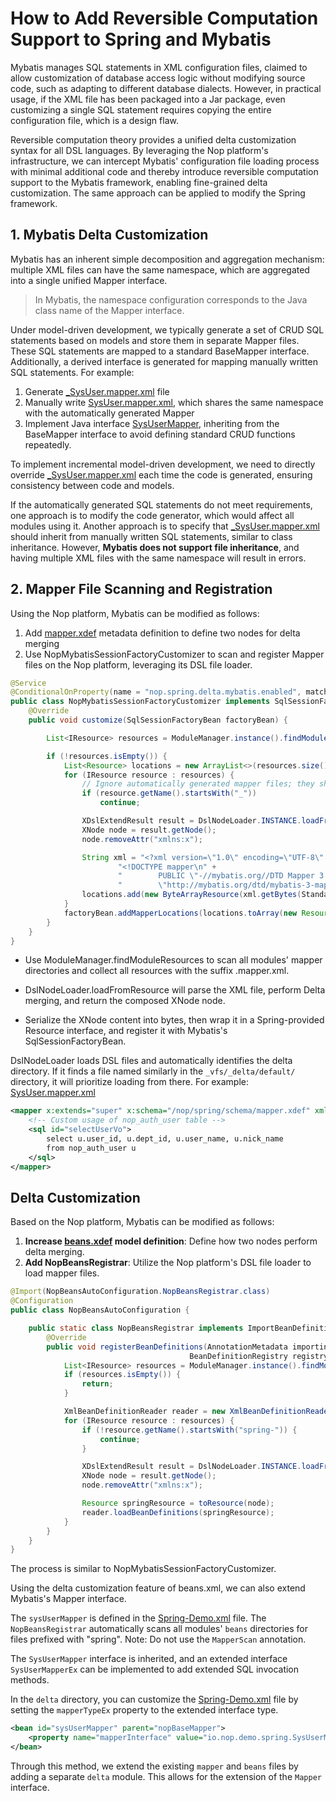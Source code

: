 # How to Add Reversible Computation Support to Spring and Mybatis

Mybatis manages SQL statements in XML configuration files, claimed to allow customization of database access logic without modifying source code, such as adapting to different database dialects. However, in practical usage, if the XML file has been packaged into a Jar package, even customizing a single SQL statement requires copying the entire configuration file, which is a design flaw.

Reversible computation theory provides a unified delta customization syntax for all DSL languages. By leveraging the Nop platform's infrastructure, we can intercept Mybatis' configuration file loading process with minimal additional code and thereby introduce reversible computation support to the Mybatis framework, enabling fine-grained delta customization. The same approach can be applied to modify the Spring framework.

## 1. Mybatis Delta Customization

Mybatis has an inherent simple decomposition and aggregation mechanism: multiple XML files can have the same namespace, which are aggregated into a single unified Mapper interface.

> In Mybatis, the namespace configuration corresponds to the Java class name of the Mapper interface.

Under model-driven development, we typically generate a set of CRUD SQL statements based on models and store them in separate Mapper files. These SQL statements are mapped to a standard BaseMapper interface. Additionally, a derived interface is generated for mapping manually written SQL statements. For example:

1. Generate [\_SysUser.mapper.xml](https://gitee.com/canonical-entropy/nop-entropy/blob/master/nop-demo/nop-spring-demo/src/test/resources/_vfs/nop/spring/mapper/_gen/_SysUser.mapper.xml) file
2. Manually write [SysUser.mapper.xml](https://gitee.com/canonical-entropy/nop-entropy/blob/master/nop-demo/nop-spring-demo/src/test/resources/_vfs/nop/spring/mapper/SysUser.mapper.xml), which shares the same namespace with the automatically generated Mapper
3. Implement Java interface [SysUserMapper](https://gitee.com/canonical-entropy/nop-entropy/blob/master/nop-demo/nop-spring-demo/src/test/java/io/nop/demo/spring/SysUserMapper.java), inheriting from the BaseMapper interface to avoid defining standard CRUD functions repeatedly.

To implement incremental model-driven development, we need to directly override [\_SysUser.mapper.xml](https://gitee.com/canonical-entropy/nop-entropy/blob/master/nop-demo/nop-spring-demo/src/test/resources/_vfs/nop/spring/mapper/_gen/_SysUser.mapper.xml) each time the code is generated, ensuring consistency between code and models.

If the automatically generated SQL statements do not meet requirements, one approach is to modify the code generator, which would affect all modules using it. Another approach is to specify that [\_SysUser.mapper.xml](https://gitee.com/canonical-entropy/nop-entropy/blob/master/nop-demo/nop-spring-demo/src/test/resources/_vfs/nop/spring/mapper/_gen/_SysUser.mapper.xml) should inherit from manually written SQL statements, similar to class inheritance. However, **Mybatis does not support file inheritance**, and having multiple XML files with the same namespace will result in errors.

## 2. Mapper File Scanning and Registration

Using the Nop platform, Mybatis can be modified as follows:

1. Add [mapper.xdef](https://gitee.com/canonical-entropy/nop-entropy/blob/master/nop-spring/nop-spring-delta/src/main/resources/_vfs/nop/spring/schema/mapper.xdef) metadata definition to define two nodes for delta merging
2. Use NopMybatisSessionFactoryCustomizer to scan and register Mapper files on the Nop platform, leveraging its DSL file loader.

```java
@Service
@ConditionalOnProperty(name = "nop.spring.delta.mybatis.enabled", matchIfMissing = true)
public class NopMybatisSessionFactoryCustomizer implements SqlSessionFactoryBeanCustomizer {
    @Override
    public void customize(SqlSessionFactoryBean factoryBean) {

        List<IResource> resources = ModuleManager.instance().findModuleResources("/mapper", ".mapper.xml");

        if (!resources.isEmpty()) {
            List<Resource> locations = new ArrayList<>(resources.size());
            for (IResource resource : resources) {
                // Ignore automatically generated mapper files; they should only exist as base classes
                if (resource.getName().startsWith("_"))
                    continue;

                XDslExtendResult result = DslNodeLoader.INSTANCE.loadFromResource(resource);
                XNode node = result.getNode();
                node.removeAttr("xmlns:x");

                String xml = "<?xml version=\"1.0\" encoding=\"UTF-8\" ?>\n" +
                        "<!DOCTYPE mapper\n" +
                        "        PUBLIC \"-//mybatis.org//DTD Mapper 3.0//EN\"\n" +
                        "        \"http://mybatis.org/dtd/mybatis-3-mapper.dtd\">\n" + node.xml();
                locations.add(new ByteArrayResource(xml.getBytes(StandardCharsets.UTF_8)), resource.getPath());
            }
            factoryBean.addMapperLocations(locations.toArray(new Resource[0]));
        }
    }
}
```

* Use ModuleManager.findModuleResources to scan all modules' mapper directories and collect all resources with the suffix .mapper.xml.

* DslNodeLoader.loadFromResource will parse the XML file, perform Delta merging, and return the composed XNode node.

* Serialize the XNode content into bytes, then wrap it in a Spring-provided Resource interface, and register it with Mybatis's SqlSessionFactoryBean.

DslNodeLoader loads DSL files and automatically identifies the delta directory. If it finds a file named similarly in the `_vfs/_delta/default/` directory, it will prioritize loading from there. For example: [SysUser.mapper.xml](https://gitee.com/canonical-entropy/nop-entropy/blob/master/nop-demo/nop-spring-demo/src/test/resources/_vfs/_delta/default/nop/spring/mapper/SysUser.mapper.xml)
```xml
<mapper x:extends="super" x:schema="/nop/spring/schema/mapper.xdef" xmlns:x="/nop/schema/xdsl.xdef">
    <!-- Custom usage of nop_auth_user table -->
    <sql id="selectUserVo">
        select u.user_id, u.dept_id, u.user_name, u.nick_name
        from nop_auth_user u
    </sql>
</mapper>
```

## Delta Customization

Based on the Nop platform, Mybatis can be modified as follows:

1. **Increase [beans.xdef](https://gitee.com/canonical-entropy/nop-entropy/blob/master/nop-xdefs/src/main/resources/_vfs/nop/schema/beans.xdef) model definition**: Define how two nodes perform delta merging.
2. **Add NopBeansRegistrar**: Utilize the Nop platform's DSL file loader to load mapper files.

```java
@Import(NopBeansAutoConfiguration.NopBeansRegistrar.class)
@Configuration
public class NopBeansAutoConfiguration {

    public static class NopBeansRegistrar implements ImportBeanDefinitionRegistrar {
        @Override
        public void registerBeanDefinitions(AnnotationMetadata importingClassMetadata,
                                        BeanDefinitionRegistry registry) {
            List<IResource> resources = ModuleManager.instance().findModuleResources("/beans", "beans.xml");
            if (resources.isEmpty()) {
                return;
            }

            XmlBeanDefinitionReader reader = new XmlBeanDefinitionReader(registry);
            for (IResource resource : resources) {
                if (!resource.getName().startsWith("spring-")) {
                    continue;
                }

                XDslExtendResult result = DslNodeLoader.INSTANCE.loadFromResource(resource);
                XNode node = result.getNode();
                node.removeAttr("xmlns:x");

                Resource springResource = toResource(node);
                reader.loadBeanDefinitions(springResource);
            }
        }
    }
}
```

The process is similar to NopMybatisSessionFactoryCustomizer.

Using the delta customization feature of beans.xml, we can also extend Mybatis's Mapper interface.



The `sysUserMapper` is defined in the [Spring-Demo.xml](https://gitee.com/canonical-entropy/nop-entropy/blob/master/nop-demo/nop-spring-demo/src/test/resources/_vfs/nop/spring/beans/spring-demo.beans.xml) file. The `NopBeansRegistrar` automatically scans all modules' `beans` directories for files prefixed with "spring". Note: Do not use the `MapperScan` annotation.



The `SysUserMapper` interface is inherited, and an extended interface `SysUserMapperEx` can be implemented to add extended SQL invocation methods.



In the `delta` directory, you can customize the [Spring-Demo.xml](https://gitee.com/canonical-entropy/nop-entropy/blob/master/nop-demo/nop-spring-demo/src/test/resources/_vfs/_delta/default/nop/spring/beans/spring-demo.beans.xml) file by setting the `mapperTypeEx` property to the extended interface type.

```xml
<bean id="sysUserMapper" parent="nopBaseMapper">
    <property name="mapperInterface" value="io.nop.demo.spring.SysUserMapper"/>
</bean>
```

Through this method, we extend the existing `mapper` and `beans` files by adding a separate `delta` module. This allows for the extension of the `Mapper` interface.

